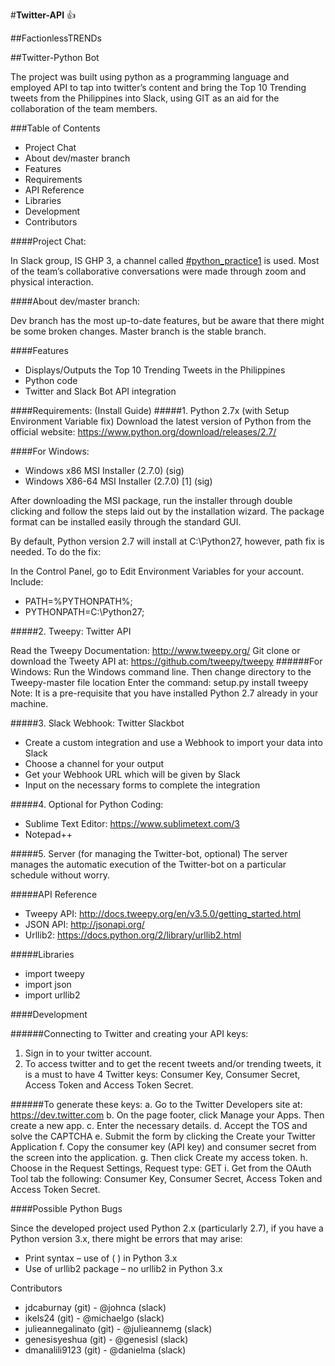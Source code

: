#**Twitter-API** :+1:

##FactionlessTRENDs

##Twitter-Python Bot

The project was built using python as a programming language and employed API to tap into twitter’s content and bring the Top 10 Trending tweets from the Philippines into Slack, using GIT as an aid for the collaboration of the team members.

###Table of Contents
* Project Chat
* About dev/master branch
* Features
* Requirements
* API Reference
* Libraries
* Development
* Contributors

####Project Chat:

In Slack group, IS GHP 3, a channel called [#python_practice1](https://isghp3.slack.com/messages/python_practice1/search/in:%23python_practice1/) is used. Most of the team’s collaborative conversations were made through zoom and physical interaction. 

####About dev/master branch:

Dev branch has the most up-to-date features, but be aware that there might be some broken changes. Master branch is the stable branch.

####Features
*	Displays/Outputs the Top 10 Trending Tweets in the Philippines
*	Python code
*	Twitter and Slack Bot API integration

####Requirements: (Install Guide)
#####1.	Python 2.7x (with Setup Environment Variable fix)
Download the latest version of Python from the official website:
https://www.python.org/download/releases/2.7/ 

####For Windows: 
* Windows x86 MSI Installer (2.7.0) (sig)
* Windows X86-64 MSI Installer (2.7.0) [1] (sig)

After downloading the MSI package, run the installer through double clicking and follow the steps laid out by the installation wizard. The package format can be installed easily through the standard GUI.

By default, Python version 2.7 will install at C:\Python27\, however, path fix is needed.
To do the fix:

In the Control Panel, go to Edit Environment Variables for your account. Include:
* PATH=%PYTHONPATH%;
* PYTHONPATH=C:\Python27;

#####2.	Tweepy: Twitter API

Read the Tweepy Documentation: http://www.tweepy.org/
Git clone or download the Tweety API at: https://github.com/tweepy/tweepy
######For Windows:
Run the Windows command line. Then change directory to the Tweepy-master file location
Enter the command: setup.py install tweepy
Note: It is a pre-requisite that you have installed Python 2.7 already in your machine.

#####3.	Slack Webhook: Twitter Slackbot
*	Create a custom integration and use a Webhook to import your data into Slack
*	Choose a channel for your output
* Get your Webhook URL which will be given by Slack
*	Input on the necessary forms to complete the integration

#####4.	Optional for Python Coding:
*	Sublime Text Editor: https://www.sublimetext.com/3
*	Notepad++

#####5.	Server (for managing the Twitter-bot, optional)
The server manages the automatic execution of the Twitter-bot on a particular schedule without worry. 

#####API Reference
*	Tweepy API: http://docs.tweepy.org/en/v3.5.0/getting_started.html
* JSON API: http://jsonapi.org/
*	Urllib2: https://docs.python.org/2/library/urllib2.html

#####Libraries
*	import tweepy
*	import json
*	import urllib2

####Development

######Connecting to Twitter and creating your API keys:
1.	Sign in to your twitter account.
2.	To access twitter and to get the recent tweets and/or trending tweets, it is a must to have 4 Twitter keys: Consumer Key, Consumer Secret, Access Token and Access Token Secret.

######To generate these keys:
a.	Go to the Twitter Developers site at: https://dev.twitter.com
b.	On the page footer, click Manage your Apps. Then create a new app. 
c.	Enter the necessary details.
d.	Accept the TOS and solve the CAPTCHA
e.	Submit the form by clicking the Create your Twitter Application
f.	Copy the consumer key (API key) and consumer secret from the screen into the application.
g.	Then click Create my access token.
h.	Choose in the Request Settings, Request type: GET
i.	Get from the OAuth Tool tab the following: Consumer Key, Consumer Secret, Access Token and Access Token Secret.

####Possible Python Bugs

Since the developed project used Python 2.x (particularly 2.7), if you have a Python version 3.x, there might be errors that may arise:
*	Print syntax – use of ( ) in Python 3.x
*	Use of urllib2 package – no urllib2 in Python 3.x

Contributors
*	jdcaburnay (git)		-	@johnca (slack)
* ikels24 (git)			-	@michaelgo (slack)
*	julieannegalinato (git)	-	@julieannemg (slack)
*	genesisyeshua (git)		-	@genesisl (slack)
*	dmanalili9123 (git)		-	@danielma (slack)


 

 

